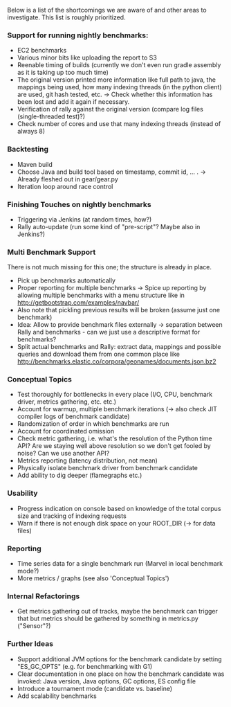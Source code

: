 Below is a list of the shortcomings we are aware of and other areas to investigate. This list is roughly prioritized.


### Support for running nightly benchmarks:

* EC2 benchmarks
* Various minor bits like uploading the report to S3
* Reenable timing of builds (currently we don't even run gradle assembly as it is taking up too much time)
* The original version printed more information like full path to java, the mappings being used, how many indexing threads (in the python client) are used, git hash tested, etc. -> Check whether this information has been lost and add it again if necessary.
* Verification of rally against the original version (compare log files (single-threaded test)?)
* Check number of cores and use that many indexing threads (instead of always 8) 
    
### Backtesting

* Maven build
* Choose Java and build tool based on timestamp, commit id, ... . -> Already fleshed out in gear/gear.py
* Iteration loop around race control

### Finishing Touches on nightly benchmarks

* Triggering via Jenkins (at random times, how?)
* Rally auto-update (run some kind of "pre-script"? Maybe also in Jenkins?)


### Multi Benchmark Support

There is not much missing for this one; the structure is already in place.

* Pick up benchmarks automatically
* Proper reporting for multiple benchmarks -> Spice up reporting by allowing multiple benchmarks with a menu structure like in http://getbootstrap.com/examples/navbar/
* Also note that pickling previous results will be broken (assume just one benchmark)
* Idea: Allow to provide benchmark files externally -> separation between Rally and benchmarks - can we just use a descriptive format for benchmarks?
* Split actual benchmarks and Rally: extract data, mappings and possible queries and download them from one common place like http://benchmarks.elastic.co/corpora/geonames/documents.json.bz2
  
### Conceptual Topics

* Test thoroughly for bottlenecks in every place (I/O, CPU, benchmark driver, metrics gathering, etc. etc.)
* Account for warmup, multiple benchmark iterations (-> also check JIT compiler logs of benchmark candidate)
* Randomization of order in which benchmarks are run
* Account for coordinated omission
* Check metric gathering, i.e. what's the resolution of the Python time API? Are we staying well above resolution so we don't get fooled by noise? Can we use another API?
* Metrics reporting (latency distribution, not mean)
* Physically isolate benchmark driver from benchmark candidate
* Add ability to dig deeper (flamegraphs etc.)

### Usability

* Progress indication on console based on knowledge of the total corpus size and tracking of indexing requests
* Warn if there is not enough disk space on your ROOT_DIR (-> for data files)

### Reporting

* Time series data for a single benchmark run (Marvel in local benchmark mode?)
* More metrics / graphs (see also 'Conceptual Topics')

### Internal Refactorings

* Get metrics gathering out of tracks, maybe the benchmark can trigger that but metrics should be gathered by something in metrics.py ("Sensor"?)
 
### Further Ideas

* Support additional JVM options for the benchmark candidate by setting "ES_GC_OPTS" (e.g. for benchmarking with G1)  
* Clear documentation in one place on how the benchmark candidate was invoked: Java version, Java options, GC options, ES config file
* Introduce a tournament mode (candidate vs. baseline)
* Add scalability benchmarks
